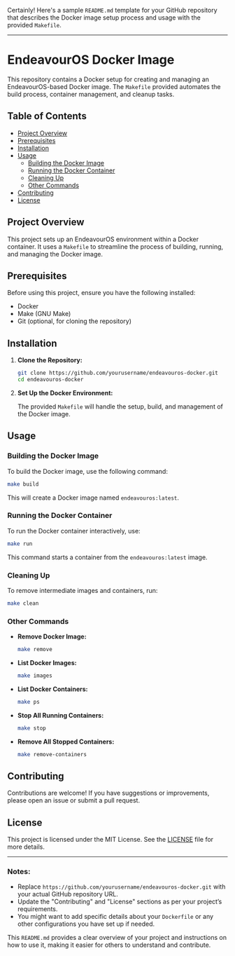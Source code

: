 Certainly! Here's a sample `README.md` template for your GitHub repository that describes the Docker image setup process and usage with the provided `Makefile`.

---

# EndeavourOS Docker Image

This repository contains a Docker setup for creating and managing an EndeavourOS-based Docker image. The `Makefile` provided automates the build process, container management, and cleanup tasks.

## Table of Contents

- [Project Overview](#project-overview)
- [Prerequisites](#prerequisites)
- [Installation](#installation)
- [Usage](#usage)
  - [Building the Docker Image](#building-the-docker-image)
  - [Running the Docker Container](#running-the-docker-container)
  - [Cleaning Up](#cleaning-up)
  - [Other Commands](#other-commands)
- [Contributing](#contributing)
- [License](#license)

## Project Overview

This project sets up an EndeavourOS environment within a Docker container. It uses a `Makefile` to streamline the process of building, running, and managing the Docker image.

## Prerequisites

Before using this project, ensure you have the following installed:

- Docker
- Make (GNU Make)
- Git (optional, for cloning the repository)

## Installation

1. **Clone the Repository:**

   ```bash
   git clone https://github.com/yourusername/endeavouros-docker.git
   cd endeavouros-docker
   ```

2. **Set Up the Docker Environment:**

   The provided `Makefile` will handle the setup, build, and management of the Docker image.

## Usage

### Building the Docker Image

To build the Docker image, use the following command:

```bash
make build
```

This will create a Docker image named `endeavouros:latest`.

### Running the Docker Container

To run the Docker container interactively, use:

```bash
make run
```

This command starts a container from the `endeavouros:latest` image.

### Cleaning Up

To remove intermediate images and containers, run:

```bash
make clean
```

### Other Commands

- **Remove Docker Image:**

  ```bash
  make remove
  ```

- **List Docker Images:**

  ```bash
  make images
  ```

- **List Docker Containers:**

  ```bash
  make ps
  ```

- **Stop All Running Containers:**

  ```bash
  make stop
  ```

- **Remove All Stopped Containers:**

  ```bash
  make remove-containers
  ```

## Contributing

Contributions are welcome! If you have suggestions or improvements, please open an issue or submit a pull request.

## License

This project is licensed under the MIT License. See the [LICENSE](LICENSE) file for more details.

---

### Notes:

- Replace `https://github.com/yourusername/endeavouros-docker.git` with your actual GitHub repository URL.
- Update the "Contributing" and "License" sections as per your project’s requirements.
- You might want to add specific details about your `Dockerfile` or any other configurations you have set up if needed.

This `README.md` provides a clear overview of your project and instructions on how to use it, making it easier for others to understand and contribute.